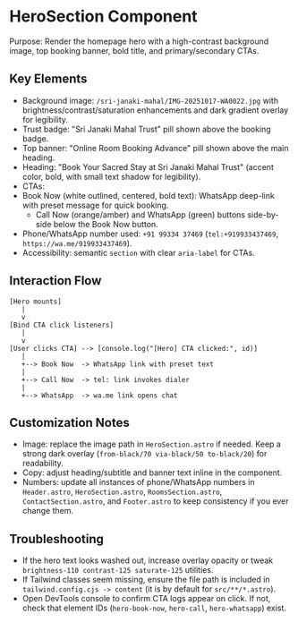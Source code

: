 # HeroSection Component

Purpose: Render the homepage hero with a high-contrast background image, top booking banner, bold title, and primary/secondary CTAs.

## Key Elements

- Background image: `/sri-janaki-mahal/IMG-20251017-WA0022.jpg` with brightness/contrast/saturation enhancements and dark gradient overlay for legibility.
- Trust badge: "Sri Janaki Mahal Trust" pill shown above the booking badge.
- Top banner: "Online Room Booking Advance" pill shown above the main heading.
- Heading: "Book Your Sacred Stay at Sri Janaki Mahal Trust" (accent color, bold, with small text shadow for legibility).
- CTAs:
- Book Now (white outlined, centered, bold text): WhatsApp deep-link with preset message for quick booking.
  - Call Now (orange/amber) and WhatsApp (green) buttons side-by-side below the Book Now button.
- Phone/WhatsApp number used: `+91 99334 37469` (`tel:+919933437469`, `https://wa.me/919933437469`).
- Accessibility: semantic `section` with clear `aria-label` for CTAs.

## Interaction Flow

```text
[Hero mounts]
   |
   v
[Bind CTA click listeners]
   |
   v
[User clicks CTA] --> [console.log("[Hero] CTA clicked:", id)]
   |
   +--> Book Now  -> WhatsApp link with preset text
   |
   +--> Call Now  -> tel: link invokes dialer
   |
   +--> WhatsApp  -> wa.me link opens chat
```

## Customization Notes

- Image: replace the image path in `HeroSection.astro` if needed. Keep a strong dark overlay (`from-black/70 via-black/50 to-black/20`) for readability.
- Copy: adjust heading/subtitle and banner text inline in the component.
- Numbers: update all instances of phone/WhatsApp numbers in `Header.astro`, `HeroSection.astro`, `RoomsSection.astro`, `ContactSection.astro`, and `Footer.astro` to keep consistency if you ever change them.

## Troubleshooting

- If the hero text looks washed out, increase overlay opacity or tweak `brightness-110 contrast-125 saturate-125` utilities.
- If Tailwind classes seem missing, ensure the file path is included in `tailwind.config.cjs -> content` (it is by default for `src/**/*.astro`).
- Open DevTools console to confirm CTA logs appear on click. If not, check that element IDs (`hero-book-now`, `hero-call`, `hero-whatsapp`) exist.


